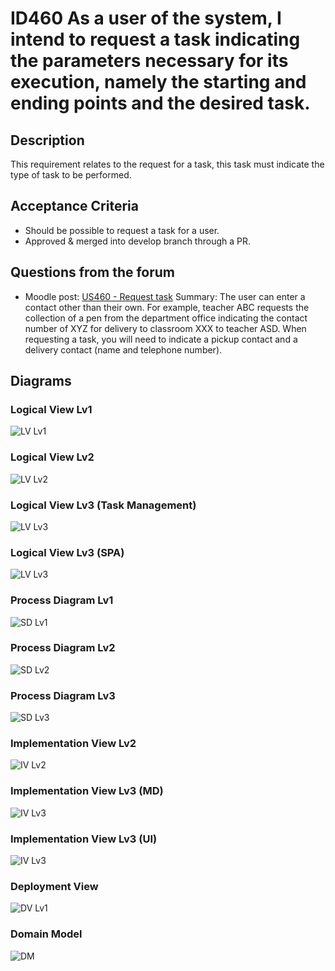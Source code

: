 # ID460 As a user of the system, I intend to request a task indicating the parameters necessary for its execution, namely the starting and ending points and the desired task.

## Description
This requirement relates to the request for a task, this task must indicate the type of task to be performed.

## Acceptance Criteria
* Should be possible to request a task for a user.
* Approved & merged into develop branch through a PR.

## Questions from the forum
* Moodle post: [US460 - Request task](https://moodle.isep.ipp.pt/mod/forum/discuss.php?d=26358)
Summary:
The user can enter a contact other than their own. For example, teacher ABC requests the collection of a pen from the department office indicating the contact number of XYZ for delivery to classroom XXX to teacher ASD.
When requesting a task, you will need to indicate a pickup contact and a delivery contact (name and telephone number).

## Diagrams

### Logical View Lv1
![LV Lv1](../../Sprint_C_diagrams/Logical_View_Lv1.svg)

### Logical View Lv2
![LV Lv2](../../Sprint_C_diagrams/Logical_View_Lv2.svg)

### Logical View Lv3 (Task Management)
![LV Lv3](../../Sprint_C_diagrams/LVL3_TaskManagement.svg)

### Logical View Lv3 (SPA)
![LV Lv3](../../Sprint_C_diagrams/SPA_LVL3.svg)

### Process Diagram Lv1
![SD Lv1](./SD%20Lv1.svg)

### Process Diagram Lv2
![SD Lv2](./SD%20Lv2.svg)

### Process Diagram Lv3
![SD Lv3](./SD%20Lv3.svg)

### Implementation View Lv2
![IV Lv2](../../Sprint_C_diagrams/Implementation_View_Lv2.svg)

### Implementation View Lv3 (MD)
![IV Lv3](../../Sprint_C_diagrams/Implementation_MD_View_lv3.svg)

### Implementation View Lv3 (UI)
![IV Lv3](../../Sprint_C_diagrams/Implementation_UI_View_lv3.svg)

### Deployment View
![DV Lv1](../../Sprint_C_diagrams/Physical_View.svg)

### Domain Model
![DM](../../diagrams/DM.png)